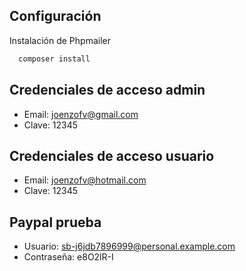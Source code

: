 ## Configuración
Instalación de Phpmailer

```bash
  composer install
```
    
## Credenciales de acceso admin
- Email: joenzofv@gmail.com
- Clave: 12345

## Credenciales de acceso usuario
- Email: joenzofv@hotmail.com
- Clave: 12345

## Paypal prueba
- Usuario: sb-j6jdb7896999@personal.example.com
- Contraseña: e8O2lR-I
